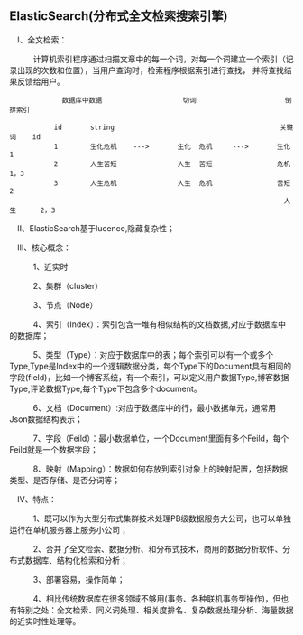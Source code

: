 ## ElasticSearch(分布式全文检索搜索引擎)
&emsp;Ⅰ、全文检索：

&emsp;&emsp;&emsp;计算机索引程序通过扫描文章中的每一个词，对每一个词建立一个索引（记录出现的次数和位置），当用户查询时，检索程序根据索引进行查找，
并将查找结果反馈给用户。

                 数据库中数据                    切词                      倒排索引

               id       string                                         关键词    id            
               1        生化危机    --->       生化  危机     --->       生化      1
               2        人生苦短               人生  苦短                危机      1，3
               3        人生危机               人生  危机                苦短      2
                                                                        人生      2，3
&emsp;Ⅱ、ElasticSearch基于lucence,隐藏复杂性；

&emsp;Ⅲ、核心概念：

&emsp;&emsp;&emsp;1、近实时

&emsp;&emsp;&emsp;2、集群（cluster）

&emsp;&emsp;&emsp;3、节点（Node）

&emsp;&emsp;&emsp;4、索引（Index）：索引包含一堆有相似结构的文档数据,对应于数据库中的数据库；

&emsp;&emsp;&emsp;5、类型（Type）：对应于数据库中的表；每个索引可以有一个或多个Type,Type是Index中的一个逻辑数据分类，每个Type下的Document具有相同的字段(field)，比如一个博客系统，有一个索引，可以定义用户数据Type,博客数据Type,评论数据Type,每个Type下包含多个document。

&emsp;&emsp;&emsp;6、文档（Document）:对应于数据库中的行，最小数据单元，通常用Json数据结构表示；

&emsp;&emsp;&emsp;7、字段（Feild）：最小数据单位，一个Document里面有多个Feild，每个Feild就是一个数据字段；

&emsp;&emsp;&emsp;8、映射（Mapping）：数据如何存放到索引对象上的映射配置，包括数据类型、是否存储、是否分词等；

&emsp;Ⅳ、特点：

&emsp;&emsp;&emsp;1、既可以作为大型分布式集群技术处理PB级数据服务大公司，也可以单独运行在单机服务器上服务小公司；

&emsp;&emsp;&emsp;2、合并了全文检索、数据分析、和分布式技术，商用的数据分析软件、分布式数据库、结构化检索和分析；

&emsp;&emsp;&emsp;3、部署容易，操作简单；

&emsp;&emsp;&emsp;4、相比传统数据库在很多领域不够用(事务、各种联机事务型操作)，但也有特别之处：全文检索、同义词处理、相关度排名、复杂数据处理分析、海量数据的近实时性处理等。


                                                                        
